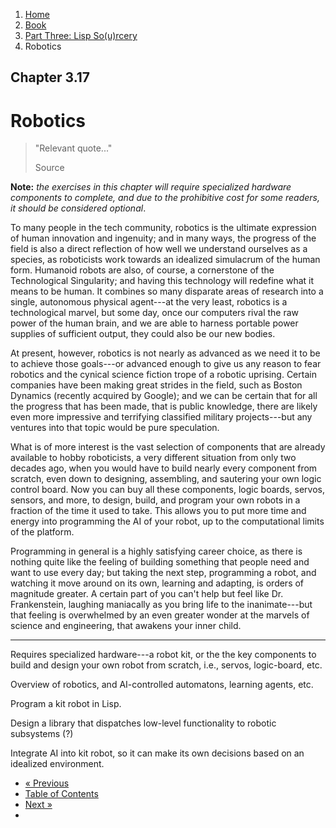 <ol class="breadcrumb">
  <li><a href="/">Home</a></li>
  <li><a href="/book/">Book</a></li>
  <li><a href="/book/3-0-0-overview/">Part Three: Lisp So(u)rcery</a></li>
  <li class="active">Robotics</li>
</ol>

## Chapter 3.17

# Robotics

> "Relevant quote..."
> <footer>Source</footer>

**Note:** *the exercises in this chapter will require specialized hardware components to complete, and due to the prohibitive cost for some readers, it should be considered optional*.

To many people in the tech community, robotics is the ultimate expression of human innovation and ingenuity; and in many ways, the progress of the field is also a direct reflection of how well we understand ourselves as a species, as roboticists work towards an idealized simulacrum of the human form.  Humanoid robots are also, of course, a cornerstone of the Technological Singularity; and having this technology will redefine what it means to be human.  It combines so many disparate areas of research into a single, autonomous physical agent---at the very least, robotics is a technological marvel, but some day, once our computers rival the raw power of the human brain, and we are able to harness portable power supplies of sufficient output, they could also be our new bodies.

At present, however, robotics is not nearly as advanced as we need it to be to achieve those goals---or advanced enough to give us any reason to fear robotics and the cynical science fiction trope of a robotic uprising.  Certain companies have been making great strides in the field, such as Boston Dynamics (recently acquired by Google); and we can be certain that for all the progress that has been made, that is public knowledge, there are likely even more impressive and terrifying classified military projects---but any ventures into that topic would be pure speculation.

What is of more interest is the vast selection of components that are already available to hobby roboticists, a very different situation from only two decades ago, when you would have to build nearly every component from scratch, even down to designing, assembling, and sautering your own logic control board.  Now you can buy all these components, logic boards, servos, sensors, and more, to design, build, and program your own robots in a fraction of the time it used to take.  This allows you to put more time and energy into programming the AI of your robot, up to the computational limits of the platform.

Programming in general is a highly satisfying career choice, as there is nothing quite like the feeling of building something that people need and want to use every day; but taking the next step, programming a robot, and watching it move around on its own, learning and adapting, is orders of magnitude greater.  A certain part of you can't help but feel like Dr. Frankenstein, laughing maniacally as you bring life to the inanimate---but that feeling is overwhelmed by an even greater wonder at the marvels of science and engineering, that awakens your inner child.

---

Requires specialized hardware---a robot kit, or the the key components to build and design your own robot from scratch, i.e., servos, logic-board, etc.

Overview of robotics, and AI-controlled automatons, learning agents, etc.

Program a kit robot in Lisp.

Design a library that dispatches low-level functionality to robotic subsystems (?)

Integrate AI into kit robot, so it can make its own decisions based on an idealized environment.

<ul class="pager">
  <li class="previous"><a href="/book/3-16-0-ai/">&laquo; Previous</a></li>
  <li><a href="/book/">Table of Contents</a></li>
  <li class="next"><a href="/book/3-18-0-space-tech/">Next &raquo;</a><li>
</ul>
